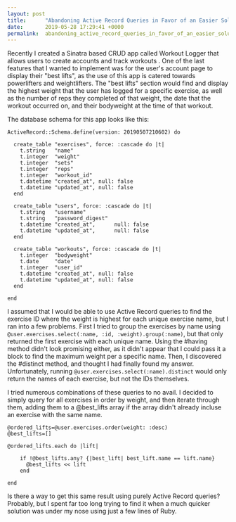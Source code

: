 ```yaml
---
layout: post
title:      "Abandoning Active Record Queries in Favor of an Easier Solution"
date:       2019-05-28 17:29:41 +0000
permalink:  abandoning_active_record_queries_in_favor_of_an_easier_solution
---
```


Recently I created a Sinatra based CRUD app called Workout Logger that allows users to create accounts and track workouts . One of the last features that I wanted to implement was for the user's account page to display their "best lifts", as the use of this app is catered towards powerlifters and weightlifters. The "best lifts" section would find and display the highest weight that the user has logged for a specific exercise, as well as the number of reps they completed of that weight, the date that the workout occurred on, and their bodyweight at the time of that workout. 

The database schema for this app looks like this:
```
ActiveRecord::Schema.define(version: 20190507210602) do

  create_table "exercises", force: :cascade do |t|
    t.string   "name"
    t.integer  "weight"
    t.integer  "sets"
    t.integer  "reps"
    t.integer  "workout_id"
    t.datetime "created_at", null: false
    t.datetime "updated_at", null: false
  end

  create_table "users", force: :cascade do |t|
    t.string   "username"
    t.string   "password_digest"
    t.datetime "created_at",      null: false
    t.datetime "updated_at",      null: false
  end

  create_table "workouts", force: :cascade do |t|
    t.integer  "bodyweight"
    t.date     "date"
    t.integer  "user_id"
    t.datetime "created_at", null: false
    t.datetime "updated_at", null: false
  end

end
```

I assumed that I would be able to use Active Record queries to find the exercise ID where the weight is highest for each unique exercise name, but I ran into a few problems. First I tried to group the exercises by name using `@user.exercises.select(:name, :id, :weight).group(:name)`, but that only returned the first exercise with each unique name. Using the #having method didn't look promising either, as it didn't appear that I could pass it a block to find the maximum weight per a specific name. Then, I discovered the #distinct method, and thought I had finally found my answer. Unfortunately, running `@user.exercises.select(:name).distinct` would only return the names of each exercise, but not the IDs themselves.

I tried numerous combinations of these queries to no avail. I decided to simply query for all exercises in order by weight, and then iterate through them, adding them to a @best_lifts array if the array didn't already incluse an exercise with the same name.


```
@ordered_lifts=@user.exercises.order(weight: :desc)
@best_lifts=[]

@ordered_lifts.each do |lift|

    if !@best_lifts.any? {|best_lift| best_lift.name == lift.name}
      @best_lifts << lift
    end
		
end
```

Is there a way to get this same result using purely Active Record queries? Probably, but I spent far too long trying to find it when a much quicker solution was under my nose using just a few lines of Ruby.

